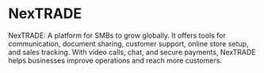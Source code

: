 # NexTRADE
NexTRADE: A platform for SMBs to grow globally. It offers tools for communication, document sharing, customer support, online store setup, and sales tracking. With video calls, chat, and secure payments, NexTRADE helps businesses improve operations and reach more customers.
